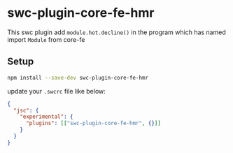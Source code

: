 # swc-plugin-core-fe-hmr

This swc plugin add `module.hot.decline()` in the program which has named import `Module` from core-fe

## Setup

```sh
npm install --save-dev swc-plugin-core-fe-hmr
```

update your `.swcrc` file like below:

```json
{
  "jsc": {
    "experimental": {
      "plugins": [["swc-plugin-core-fe-hmr", {}]]
    }
  }
}
```
